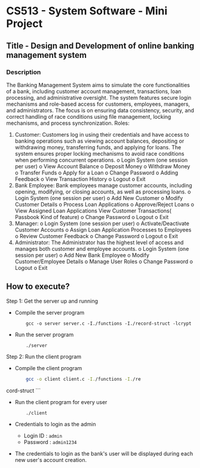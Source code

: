 # CS513 - System Software - Mini Project

## Title - Design and Development of online banking management system

### Description

The Banking Management System aims to simulate the core functionalities of a bank, including customer account management, transactions, loan processing, and administrative oversight. The system features secure login mechanisms and role-based access for customers, employees, managers, and administrators. The focus is on ensuring data consistency, security, and correct handling of race conditions using file management, locking mechanisms, and process synchronization.
Roles:
1.	Customer: Customers log in using their credentials and have access to banking operations such as viewing account balances, depositing or withdrawing money, transferring funds, and applying for loans. The system ensures proper locking mechanisms to avoid race conditions when performing concurrent operations.
o	Login System (one session per user)
o	View Account Balance
o	Deposit Money
o	Withdraw Money
o	Transfer Funds
o	Apply for a Loan
o	Change Password
o	Adding Feedback
o	View Transaction History
o	Logout
o	Exit
2.	Bank Employee: Bank employees manage customer accounts, including opening, modifying, or closing accounts, as well as processing loans.
o	Login System (one session per user)
o	Add New Customer
o	Modify Customer Details
o	Process Loan Applications
o	Approve/Reject Loans
o	View Assigned Loan Applications
    View Customer Transactions( Passbook Kind of feature)
o	Change Password
o	Logout
o	Exit
3.	Manager:
o	Login System (one session per user)
o	Activate/Deactivate Customer Accounts
o	Assign Loan Application Processes to Employees
o	Review Customer Feedback
o	Change Password
o	Logout
o	Exit
4.	Administrator: The Administrator has the highest level of access and manages both customer and employee accounts.
o	Login System (one session per user)
o	Add New Bank Employee
o	Modify Customer/Employee Details
o	Manage User Roles
o	Change Password
o	Logout
o	Exit


## How to execute?

Step 1: Get the server up and running   
- Compile the server program  
    ```
        gcc -o server server.c -I./functions -I./record-struct -lcrypt
    ```
- Run the server program
    ```
        ./server
    ```

Step 2: Run the client program
- Compile the client program
    ```bash
        gcc -o client client.c -I./functions -I./re
cord-struct
    ```
- Run the client program for every user
    ```bash
        ./client
    ```
- Credentials to login as the admin  
    - Login ID : `admin`
    - Password : `admin1234`

- The credentials to login as the bank's user will be displayed during each new user's account creation.  


